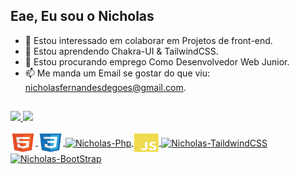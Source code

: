## Eae, Eu sou o Nicholas

- 👀 Estou interessado em colaborar em Projetos de front-end.
- 🌱 Estou aprendendo Chakra-UI & TailwindCSS.
- 💞️ Estou procurando emprego Como Desenvolvedor Web Junior.
- 📫 Me manda um Email se gostar do que viu: nicholasfernandesdegoes@gmail.com.

##

<div>
    <a href="/">
    <img height="180em" src="https://github-readme-stats.vercel.app/api?username=Nicholas-Goes&show_icons=true&theme=merko)
"/>
    <img height="180em" src="https://github-readme-stats.vercel.app/api/top-langs/?username=Nicholas-Goes&layout=compact&theme=merko)
"/>
</div>

<div style="display: inline_block"><br>
  <img align="center" alt="Nicholas-HTML" height="30" width="40" src="https://raw.githubusercontent.com/devicons/devicon/master/icons/html5/html5-original.svg">
  <img align="center" alt="Nicholas-CSS" height="30" width="40" src="https://raw.githubusercontent.com/devicons/devicon/master/icons/css3/css3-original.svg">
  <img align="center" alt="Nicholas-Php" height="30" width="40" src="https://cdn.jsdelivr.net/gh/devicons/devicon/icons/php/php-original.svg">
  <img align="center" alt="Nicholas-Js" height="30" width="40" src="https://raw.githubusercontent.com/devicons/devicon/master/icons/javascript/javascript-plain.svg">
  <img align="center" alt="Nicholas-TaildwindCSS" height="30" width="40" src="https://cdn.jsdelivr.net/gh/devicons/devicon/icons/tailwindcss/tailwindcss-plain.svg" ">
  <img align="center" alt="Nicholas-BootStrap" height="30" width="40" src="https://cdn.jsdelivr.net/gh/devicons/devicon/icons/bootstrap/bootstrap-original.svg">
</div>

##
<div>



</div>
